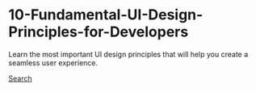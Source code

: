 # 10-Fundamental-UI-Design-Principles-for-Developers
Learn the most important UI design principles that will help you create a seamless user experience.

<a href="https://uixwithme.com" class="button icon search">Search</a>
